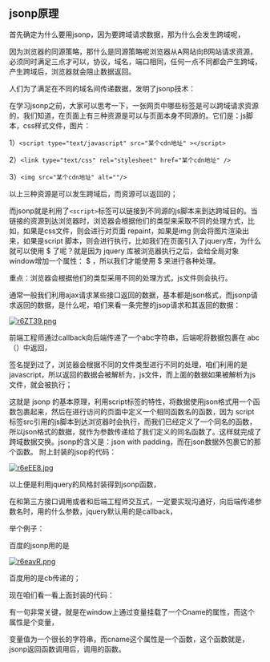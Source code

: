 ## jsonp原理

首先确定为什么要用jsonp，因为要跨域请求数据，那为什么会发生跨域呢，

因为浏览器的同源策略，那什么是同源策略呢浏览器从A网站向B网站请求资源，必须同时满足三点才可以，协议，域名，端口相同，任何一点不同都会产生跨域，产生跨域后，浏览器就会阻止数据返回。

人们为了满足在不同的域名间传递数据，发明了jsonp技术：

在学习jsonp之前，大家可以思考一下，一张网页中哪些标签是可以跨域请求资源的，我们知道，在页面上有三种资源是可以与页面本身不同源的。它们是：js脚本，css样式文件，图片：

1）`<script type="text/javascript" src="某个cdn地址" ></script>`

2）`<link type="text/css" rel="stylesheet" href="某个cdn地址" />`

3）`<img src="某个cdn地址" alt=""/>`

以上三种资源是可以发生跨域后，而资源可以返回的；

而jsonp就是利用了`<script>`标签可以链接到不同源的js脚本来到达跨域目的。当链接的资源到达浏览器时，浏览器会根据他们的类型来采取不同的处理方式，比如，如果是css文件，则会进行对页面 repaint，如果是img 则会将图片渲染出来，如果是script 脚本，则会进行执行，比如我们在页面引入了jquery库，为什么就可以使用 $ 了呢？就是因为 jquery 库被浏览器执行之后，会给全局对象window增加一个属性： $ ，所以我们才能使用 $ 来进行各种处理。

重点：浏览器会根据他们的类型采用不同的处理方式，js文件则会执行。

通常一般我们利用ajax请求某些接口返回的数据，基本都是json格式，而jsonp请求返回的数据，是什么呢，咱们来看一条完整的jsop请求和其返回的数据：

[![r6ZT39.png](https://s3.ax1x.com/2020/12/23/r6ZT39.png)](https://imgchr.com/i/r6ZT39)

前端工程师通过callback向后端传递了一个abc字符串，后端呢将数据包裹在 abc（）中返回，


签名提到过了，浏览器会根据不同的文件类型进行不同的处理，咱们利用的是javascript，所以返回的数据会被解析为，js文件，而上面的数据如果被解析为js文件，就会被执行；

这就是 jsonp 的基本原理，利用script标签的特性，将数据使用json格式用一个函数包裹起来，然后在进行访问的页面中定义一个相同函数名的函数，因为 script 标签src引用的js脚本到达浏览器时会执行，而我们已经定义了一个同名的函数，所以json格式的数据，就作为参数传递给了我们定义的同名函数了。这样就完成了跨域数据交换。jsonp的含义是：json with padding，而在json数据外包裹它的那个函数。
附上封装的jsop的代码：

[![r6eEE8.jpg](https://s3.ax1x.com/2020/12/23/r6eEE8.jpg)](https://imgchr.com/i/r6eEE8)

以上便是利用jquery的风格封装得到jsonp函数，

在和第三方接口调用或者和后端工程师交互式，一定要实现沟通好，向后端传递参数名时，用的什么参数，jquery默认用的是callback，

举个例子：

百度的jsonp用的是

[![r6eavR.png](https://s3.ax1x.com/2020/12/23/r6eavR.png)](https://imgchr.com/i/r6eavR)

百度用的是cb传递的；

现在咱们看一看上面封装的代码：

有一句非常关键，就是在window上通过变量挂载了一个Cname的属性，而这个属性是个变量，

变量值为一个很长的字符串，而cname这个属性是一个函数，这个函数就是，jsonp返回函数调用后，调用的函数。

